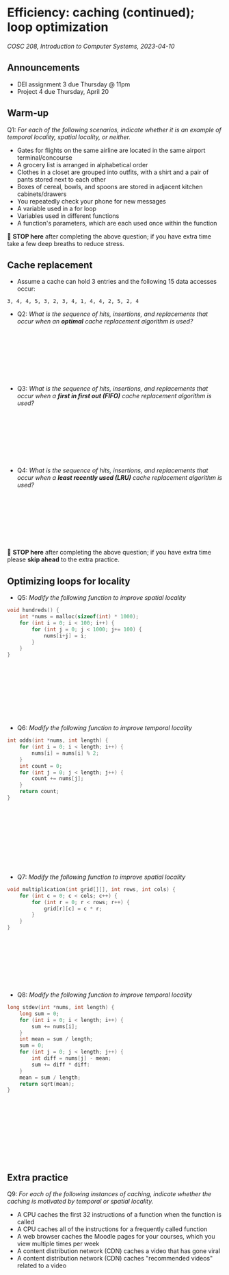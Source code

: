 # Efficiency: caching (continued); loop optimization
_COSC 208, Introduction to Computer Systems, 2023-04-10_

## Announcements
* DEI assignment 3 due Thursday @ 11pm
* Project 4 due Thursday, April 20

## Warm-up

Q1: _For each of the following scenarios, indicate whether it is an example of temporal locality, spatial locality, or neither._

* Gates for flights on the same airline are located in the same airport terminal/concourse
* A grocery list is arranged in alphabetical order
* Clothes in a closet are grouped into outfits, with a shirt and a pair of pants stored next to each other
* Boxes of cereal, bowls, and spoons are stored in adjacent kitchen cabinets/drawers
* You repeatedly check your phone for new messages
* A variable used in a for loop
* Variables used in different functions
* A function's parameters, which are each used once within the function

🛑 **STOP here** after completing the above question; if you have extra time take a few deep breaths to reduce stress.

## Cache replacement

* Assume a cache can hold 3 entries and the following 15 data accesses occur: 
```
3, 4, 4, 5, 3, 2, 3, 4, 1, 4, 4, 2, 5, 2, 4
```
* Q2: _What is the sequence of hits, insertions, and replacements that occur when an **optimal** cache replacement algorithm is used?_

<p style="height:8em;"></p>

* Q3: _What is the sequence of hits, insertions, and replacements that occur when a **first in first out (FIFO)** cache replacement algorithm is used?_

<p style="height:8em;"></p>

* Q4: _What is the sequence of hits, insertions, and replacements that occur when a **least recently used (LRU)** cache replacement algorithm is used?_

<p style="height:8em;"></p>

🛑 **STOP here** after completing the above question; if you have extra time please **skip ahead** to the extra practice.

<div style="page-break-after:always;"></div>

## Optimizing loops for locality

* Q5: _Modify the following function to improve spatial locality_


```c
void hundreds() {
    int *nums = malloc(sizeof(int) * 1000);
    for (int i = 0; i < 100; i++) {
        for (int j = 0; j < 1000; j+= 100) {
            nums[i+j] = i;
        }
    }
}
```

<p style="height:9em;"></p>

* Q6: _Modify the following function to improve temporal locality_


```c
int odds(int *nums, int length) {
    for (int i = 0; i < length; i++) {
        nums[i] = nums[i] % 2;
    }
    int count = 0;
    for (int j = 0; j < length; j++) {
        count += nums[j];
    }
    return count;
}
```

<p style="height:10em;"></p>

* Q7: _Modify the following function to improve spatial locality_


```c
void multiplication(int grid[][], int rows, int cols) {
    for (int c = 0; c < cols; c++) {
        for (int r = 0; r < rows; r++) {
            grid[r][c] = c * r;
        }
    }
}
```

<p style="height:8em;"></p>

* Q8: _Modify the following function to improve temporal locality_


```c
long stdev(int *nums, int length) {
    long sum = 0;
    for (int i = 0; i < length; i++) {
        sum += nums[i];
    }
    int mean = sum / length;
    sum = 0;
    for (int j = 0; j < length; j++) {
        int diff = nums[j] - mean;
        sum += diff * diff:
    }
    mean = sum / length;
    return sqrt(mean);
}
```

<p style="height:10em;"></p>

## Extra practice

Q9: _For each of the following instances of caching, indicate whether the caching is motivated by temporal or spatial locality._

* A CPU caches the first 32 instructions of a function when the function is called
* A CPU caches all of the instructions for a frequently called function
* A web browser caches the Moodle pages for your courses, which you view multiple times per week
* A content distribution network (CDN) caches a video that has gone viral
* A content distribution network (CDN) caches "recommended videos" related to a video
